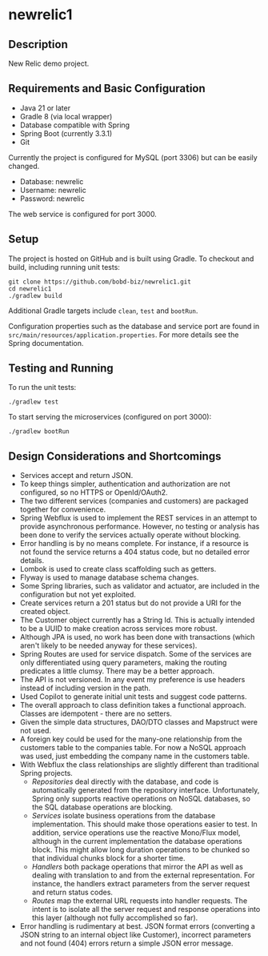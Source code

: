 # newrelic1


## Description

New Relic demo project.

## Requirements and Basic Configuration

* Java 21 or later
* Gradle 8 (via local wrapper)
* Database compatible with Spring
* Spring Boot (currently 3.3.1)
* Git

Currently the project is configured for MySQL (port 3306) but can be easily changed.
* Database: newrelic
* Username: newrelic
* Password: newrelic 

The web service is configured for port 3000.

## Setup

The project is hosted on GitHub and is built using Gradle. To checkout and build, including running unit tests:


```
git clone https://github.com/bobd-biz/newrelic1.git 
cd newrelic1 
./gradlew build
```

Additional Gradle targets include ```clean```, ```test``` and ```bootRun```.

Configuration properties such as the database and service port are found in ```src/main/resources/application.properties```.
For more details see the Spring documentation.

## Testing and Running

To run the unit tests:
```
./gradlew test
```
To start serving the microservices (configured on port 3000):
```
./gradlew bootRun
```

## Design Considerations and Shortcomings

* Services accept and return JSON.
* To keep things simpler, authentication and authorization are not configured, so no HTTPS or OpenId/OAuth2.
* The two different services (companies and customers) are packaged together for convenience.
* Spring Webflux is used to implement the REST services in an attempt to provide asynchronous performance. However, no testing or analysis has been done to verify the services actually operate without blocking.
* Error handling is by no means complete. For instance, if a resource is not found the service returns a 404 status code, but no detailed error details.
* Lombok is used to create class scaffolding such as getters.
* Flyway is used to manage database schema changes.
* Some Spring libraries, such as validator and actuator, are included in the configuration but not yet exploited.
* Create services return a 201 status but do not provide a URI for the created object.
* The Customer object currently has a String Id. This is actually intended to be a UUID to make creation across services more robust.
* Although JPA is used, no work has been done with transactions (which aren't likely to be needed anyway for these services).
* Spring Routes are used for service dispatch. Some of the services are only differentiated using query parameters, making the routing predicates a little clumsy. There may be a better approach.
* The API is not versioned. In any event my preference is use headers instead of including version in the path.
* Used Copilot to generate initial unit tests and suggest code patterns.
* The overall approach to class definition takes a functional approach. Classes are idempotent - there are no setters.
* Given the simple data structures, DAO/DTO classes and Mapstruct were not used.
* A foreign key could be used for the many-one relationship from the customers table to the companies table. For now a NoSQL approach was used, just embedding the company name in the customers table.
* With Webflux the class relationships are slightly different than traditional Spring projects. 
    * *Repositories* deal directly with the database, and code is automatically generated from the repository interface. Unfortunately, Spring only supports reactive operations on NoSQL databases, so the SQL database operations are blocking.
    * *Services* isolate business operations from the database implementation. This should make those operations easier to test. In addition, service operations use the reactive Mono/Flux model, although in the current implementation the database operations block. This might allow long duration operations to be chunked so that individual chunks block for a shorter time.
    * *Handlers* both package operations that mirror the API as well as dealing with translation to and from the external representation. For instance, the handlers extract parameters from the server request and return status codes.
    * *Routes* map the external URL requests into handler requests. The intent is to isolate all the server request and response operations into this layer (although not fully accomplished so far).
* Error handling is rudimentary at best. JSON format errors (converting a JSON string to an internal object like Customer), incorrect parameters and not found (404) errors return a simple JSON error message.

